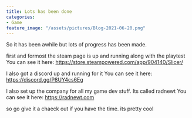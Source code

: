 ```yaml
---
title: Lots has been done
categories:
- Game
feature_image: "/assets/pictures/Blog-2021-06-20.png"
---
```


So it has been awhile but lots of progress has been made.

first and formost the steam page is up and running along with the playtest
You can see it here: https://store.steampowered.com/app/904140/Slicer/

I also got a discord up and running for it
You can see it here: https://discord.gg/P8UY4cs6Eg

I also set up the company for all my game dev stuff. Its called radnewt
You can see it here: https://radnewt.com


so go give it a chaeck out if you have the time. its pretty cool